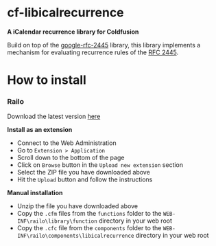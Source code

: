 # cf-libicalrecurrence

__A iCalendar recurrence library for Coldfusion__

Build on top of the [google-rfc-2445](https://code.google.com/p/google-rfc-2445/) library, this library implements a mechanism for evaluating recurrence rules of the [RFC 2445](https://www.ietf.org/rfc/rfc2445.txt).

# How to install

### Railo

Download the latest version [here](https://github.com/jbvanzuylen/cf-libicalrecurrence/releases/download/v0.1.0/cf-libicalrecurrence-ext.zip)

__Install as an extension__

* Connect to the Web Administration
* Go to `Extension > Application`
* Scroll down to the bottom of the page
* Click on `Browse` button in the `Upload new extension` section
* Select the ZIP file you have downloaded above
* Hit the `Upload` button and follow the instructions

__Manual installation__

* Unzip the file you have downloaded above
* Copy the `.cfm` files from the `functions` folder to the `WEB-INF\railo\library\function` directory in your web root
* Copy the `.cfc` file from the `components` folder to the `WEB-INF\railo\components\libicalrecurrence` directory in your web root
